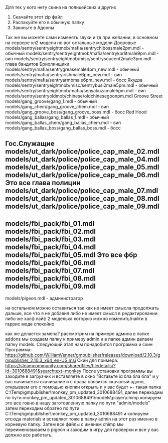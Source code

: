 Для тех у кого нету скина на полицейских и других
1. Скачайте этот zip файл
2. Распакуйте его в обычную папку
3. Закиньте в Адонны

Так же вы можете сами изменять звуки и тд при желании.
в основном на сервере хл2 модели но вот остальные модели
                    Дворовые
models/sentry/sentryeightmob/mafia/sentrychibossmale2pm.mdl - обычный
models/sentry/sentryeightmob/mafia/sentrykorlitmale9pm.mdl - вип
models/sentry/sentryeightmob/misc/sentrysoucent2male3pm.mdl - глава бандитов
                   Бриолинщики
models/sentry/mafia/sentrygreasemale4pm_new.mdl - обычный
models/sentry/mafia/sentryirishmale6pm_new.mdl - вип
models/sentry/mafia/sentryarmbmale6pm_new.mdl - босс
                  Якудза
models/sentry/sentryeightmob/misc/sentrybusi2male5pm.mdl - обычный
models/sentry/sentryeightmob/mafia/senyakuzamale5pm.mdl - вип
models/sentry/sentryoldmob/chinese/oldchinesegoonpm.mdl
                Groove Street
models/gang_groove/gang_1.mdl - обычный
models/gang_chem/gang_groove_chem.mdl - вип
models/gang_groove_boss/gang_groove_boss.mdl - босс
                Red Hood
models/gang_ballas/gang_ballas_1.mdl - обычный
models/gang_ballas_chem/gang_ballas_chem.mdl - вип
models/gang_ballas_boss/gang_ballas_boss.mdl - босс

Гос.Служащие
models/ut_dark/police/police_cap_male_02.mdl
models/ut_dark/police/police_cap_male_04.mdl
models/ut_dark/police/police_cap_male_05.mdl
models/ut_dark/police/police_cap_male_06.mdl Это все глава полиции
models/ut_dark/police/police_cap_male_07.mdl
models/ut_dark/police/police_cap_male_08.mdl
models/ut_dark/police/police_cap_male_09.mdl 
-------------------------------------------- 
models/fbi_pack/fbi_01.mdl
models/fbi_pack/fbi_02.mdl
models/fbi_pack/fbi_03.mdl
models/fbi_pack/fbi_04.mdl
models/fbi_pack/fbi_05.mdl Это все фбр
models/fbi_pack/fbi_06.mdl
models/fbi_pack/fbi_07.mdl
models/fbi_pack/fbi_08.mdl
models/fbi_pack/fbi_09.mdl
-------------------------------------------- 
models/pigeon.mdl - администратор

на остальном можно оставиться так как не имеет смысла продолжать дальше, все что я не добавил либо не имеет смысл в редактировании либо же халф лайф 2 моделька которую можно изменить/найти в гаррис моде спокойно

как же делается замена? рассмотрим на примере админа в папке addons мы создаем папку к примеру admin и в папке админ делаем папку models. Следующий этап нам понадобится программа и скин
Программа: https://github.com/WilliamVenner/gmpublisher/releases/download/2.10.3/gmpublisher_2.10.3_x64_en-US.msi
Скин для примера: https://steamcommunity.com/sharedfiles/filedetails/?id=3010688491&searchtext=monkey
После установки программы вы заходите в загрузчик и вставляете в окно "Вставьте id бла бла бла" и у вас начинается скачивание и с права появится скачаный адонн, открываем его с помощью кнопки открыть и у вас будет +- такая папка C:\Temp\gmpublisher\monkey_pm_updated_3010688491, далее переходим по пути monkey_pm_updated_3010688491\models\player\chimp копируем это все говно в нашу заготовленную папку по пути "admin/models" затем переходим обратно по пути C:\Temp\gmpublisher\monkey_pm_updated_3010688491 и копируем отсюда materials и вставляет тоже в папку admin на этот раз именно в корневую папку. Затем все файлы с именем chimp мы переименовываем в pigeon и заходим в игру для проверки и все у вас должно все работать. 
